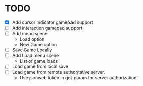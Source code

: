 # TODO
-[x] Add cursor indicator gamepad support
-[ ] Add interaction gamepad support
-[ ] Add menu scene
  * Load option
  * New Game option
-[ ] Save Game Locally
-[ ] Add Load menu scene
  * List of game loads
-[ ] Load game from local save
-[ ] Load game from remote authoritative server.
  * Use jsonweb token in get param for server authorization.
